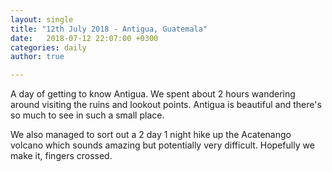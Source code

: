 ```yaml
---
layout: single
title: "12th July 2018 - Antigua, Guatemala"
date:   2018-07-12 22:07:00 +0300
categories: daily
author: true

---
```


A day of getting to know Antigua. We spent about 2 hours wandering around visiting the ruins and lookout points. Antigua is beautiful and there's so much to see in such a small place. 

We also managed to sort out a 2 day 1 night hike up the Acatenango volcano which sounds amazing but potentially very difficult. Hopefully we make it, fingers crossed.

